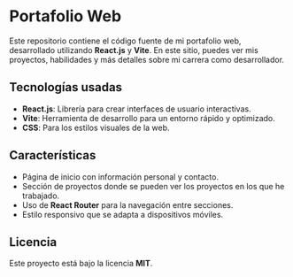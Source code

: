 # Portafolio Web

Este repositorio contiene el código fuente de mi portafolio web, desarrollado utilizando **React.js** y **Vite**. En este sitio, puedes ver mis proyectos, habilidades y más detalles sobre mi carrera como desarrollador.

## Tecnologías usadas

- **React.js**: Librería para crear interfaces de usuario interactivas.
- **Vite**: Herramienta de desarrollo para un entorno rápido y optimizado.
- **CSS**: Para los estilos visuales de la web.

## Características

- Página de inicio con información personal y contacto.
- Sección de proyectos donde se pueden ver los proyectos en los que he trabajado.
- Uso de **React Router** para la navegación entre secciones.
- Estilo responsivo que se adapta a dispositivos móviles.

## Licencia

Este proyecto está bajo la licencia **MIT**.
